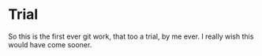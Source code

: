# Trial

So this is the first ever git work, that too a trial, by me ever.
I really wish this would have come sooner.
